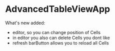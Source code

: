 # AdvancedTableViewApp

What's new added:
- editor, so you can change position of Cells
- in editor you also can delete Cells you dont like
- refresh barButton allows you to reload all Сells
